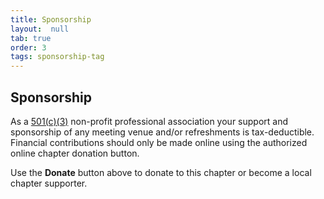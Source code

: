 ```yaml
---
title: Sponsorship
layout:  null
tab: true
order: 3
tags: sponsorship-tag
---
```


## Sponsorship

As a [501(c)(3)](/about) non-profit professional
association your support and sponsorship of any meeting venue and/or
refreshments is tax-deductible. Financial contributions should only be
made online using the authorized online chapter donation button.

Use the **Donate** button above to donate to this chapter or become a local chapter supporter.